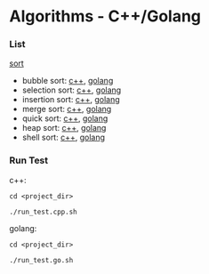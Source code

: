 # Algorithms - C++/Golang

### List

[sort](sort)
* bubble sort: [c++](sort/bubble_sort.cpp), [golang](sort/bubble_sort.go)
* selection sort: [c++](sort/selection_sort.cpp), [golang](sort/selection_sort.go)
* insertion sort: [c++](sort/insertion_sort.cpp), [golang](sort/insertion_sort.go)
* merge sort: [c++](sort/merge_sort.cpp), [golang](sort/merge_sort.go)
* quick sort: [c++](sort/quick_sort.cpp), [golang](sort/quick_sort.go)
* heap sort: [c++](sort/heap_sort.cpp), [golang](sort/heap_sort.go)
* shell sort: [c++](sort/shell_sort.cpp), [golang](sort/shell_sort.go)

### Run Test
c++:
```
cd <project_dir>

./run_test.cpp.sh
```
golang:
```
cd <project_dir>

./run_test.go.sh
```

